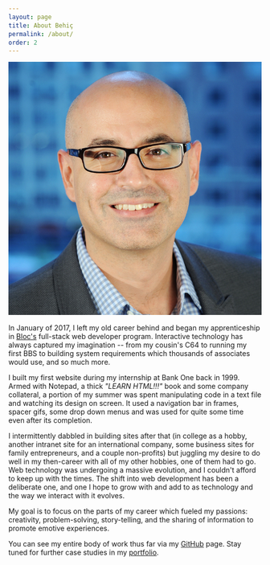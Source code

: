```yaml
---
layout: page
title: About Behiç
permalink: /about/
order: 2
---
```

<div class="tc pb3">
  <img class="pa4 mw5-ns br-100 fl" src="/img/behic.jpg">
</div>

In January of 2017, I left my old career behind and began my apprenticeship in [Bloc's](https://bloc.io) full-stack web developer program. Interactive technology has always captured my imagination -- from my cousin's C64 to running my first BBS to building system requirements which thousands of associates would use, and so much more.

I built my first website during my internship at Bank One back in 1999. Armed with Notepad, a thick _"LEARN HTML!!!"_ book and some company collateral, a portion of my summer was spent manipulating code in a text file and watching its design on screen. It used a navigation bar in frames, spacer gifs, some drop down menus and was used for quite some time even after its completion.

I intermittently dabbled in building sites after that (in college as a hobby, another intranet site for an international company, some business sites for family entrepreneurs, and a couple non-profits) but juggling my desire to do well in my then-career with all of my other hobbies, one of them had to go. Web technology was undergoing a massive evolution, and I couldn't afford to keep up with the times. The shift into web development has been a deliberate one, and one I hope to grow with and add to as technology and the way we interact with it evolves.

My goal is to focus on the parts of my career which fueled my passions: creativity, problem-solving, story-telling, and the sharing of information to promote emotive experiences.

You can see my  entire body of work thus far via my [GitHub](https://github.com/behica) page. Stay tuned for further case studies in my [portfolio](/portfolio/).